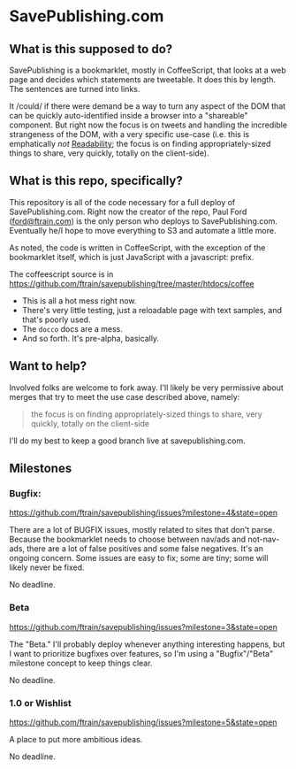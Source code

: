 # SavePublishing.com

## What is this supposed to do?

SavePublishing is a bookmarklet, mostly in CoffeeScript, that looks at a web page and decides which statements are tweetable. It does this by length. The sentences are turned into links.

It /could/ if there were demand be a way to turn any aspect of the DOM that can be quickly auto-identified inside a browser into a "shareable" component. But right now the focus is on tweets and handling the incredible strangeness of the DOM, with a very specific use-case (i.e. this is emphatically _not_ [Readability](http://www.readability.com); the focus is on finding appropriately-sized things to share, very quickly, totally on the client-side).

## What is this repo, specifically?

This repository is all of the code necessary for a full deploy of SavePublishing.com. Right now the creator of the repo, Paul Ford (<ford@ftrain.com>) is the only person who deploys to SavePublishing.com. Eventually he/I hope to move everything to S3 and automate a little more.

As noted, the code is written in CoffeeScript, with the exception of the bookmarklet itself, which is just JavaScript with a javascript: prefix.

The coffeescript source is in 
https://github.com/ftrain/savepublishing/tree/master/htdocs/coffee

- This is all a hot mess right now.
- There's very little testing, just a reloadable page with text samples, and that's poorly used.
- The `docco` docs are a mess.
- And so forth. It's pre-alpha, basically.

## Want to help?
Involved folks are welcome to fork away. I'll likely be very permissive about merges that 
try to meet the use case described above, namely:

> the focus is on finding appropriately-sized things to share, very quickly, totally on the client-side

I'll do my best to keep a good branch live at savepublishing.com.

## Milestones

### Bugfix:

https://github.com/ftrain/savepublishing/issues?milestone=4&state=open

There are a lot of BUGFIX issues, mostly related to sites that don't parse. Because the bookmarklet needs to choose between nav/ads and not-nav-ads, there are a lot of false positives and some false negatives. It's an ongoing concern. Some issues are easy to fix; some are tiny; some will likely never be fixed.

No deadline.

### Beta

https://github.com/ftrain/savepublishing/issues?milestone=3&state=open

The "Beta." I'll probably deploy whenever anything interesting happens, but I want to prioritize bugfixes over features, so I'm using a "Bugfix"/"Beta" milestone concept to keep things clear.

No deadline.

### 1.0 or Wishlist

https://github.com/ftrain/savepublishing/issues?milestone=5&state=open

A place to put more ambitious ideas.

No deadline.



